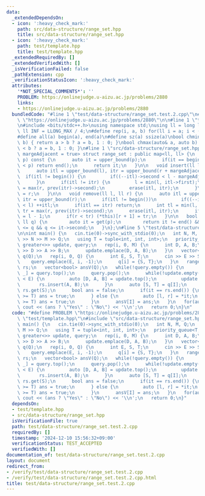 ```yaml
---
data:
  _extendedDependsOn:
  - icon: ':heavy_check_mark:'
    path: src/data-structure/range_set.hpp
    title: src/data-structure/range_set.hpp
  - icon: ':heavy_check_mark:'
    path: test/template.hpp
    title: test/template.hpp
  _extendedRequiredBy: []
  _extendedVerifiedWith: []
  _isVerificationFailed: false
  _pathExtension: cpp
  _verificationStatusIcon: ':heavy_check_mark:'
  attributes:
    '*NOT_SPECIAL_COMMENTS*': ''
    PROBLEM: https://onlinejudge.u-aizu.ac.jp/problems/2880
    links:
    - https://onlinejudge.u-aizu.ac.jp/problems/2880
  bundledCode: "#line 1 \"test/data-structure/range_set.test.2.cpp\"\n#define PROBLEM\
    \ \"https://onlinejudge.u-aizu.ac.jp/problems/2880\"\n\n#line 1 \"test/template.hpp\"\
    \n#include <bits/stdc++.h>\nusing namespace std;\nusing ll = long long;\nconst\
    \ ll INF = LLONG_MAX / 4;\n#define rep(i, a, b) for(ll i = a; i < (b); i++)\n\
    #define all(a) begin(a), end(a)\n#define sz(a) ssize(a)\nbool chmin(auto& a, auto\
    \ b) { return a > b ? a = b, 1 : 0; }\nbool chmax(auto& a, auto b) { return a\
    \ < b ? a = b, 1 : 0; }\n#line 1 \"src/data-structure/range_set.hpp\"\ntemplate<bool\
    \ margeAdjacent = true> struct range_set : public map<ll, ll> {\n   auto get(ll\
    \ p) const {\n      auto it = upper_bound(p);\n      if(it == begin() || (--it)->second\
    \ < p) return end();\n      return it;\n   }\n\n   void insert(ll l, ll r) {\n\
    \      auto itl = upper_bound(l), itr = upper_bound(r + margeAdjacent);\n    \
    \  if(itl != begin()) {\n         if((--itl)->second < l - margeAdjacent) ++itl;\n\
    \      }\n      if(itl != itr) {\n         l = min(l, itl->first);\n         r\
    \ = max(r, prev(itr)->second);\n         erase(itl, itr);\n      }\n      (*this)[l]\
    \ = r;\n   }\n\n   void remove(ll l, ll r) {\n      auto itl = upper_bound(l),\
    \ itr = upper_bound(r);\n      if(itl != begin())\n         if((--itl)->second\
    \ < l) ++itl;\n      if(itl == itr) return;\n      int tl = min(l, itl->first),\
    \ tr = max(r, prev(itr)->second);\n      erase(itl, itr);\n      if(tl < l) (*this)[tl]\
    \ = l - 1;\n      if(r < tr) (*this)[r + 1] = tr;\n   }\n\n   bool same(ll p,\
    \ ll q) {\n        auto it = get(p);\n        return it != end() && it->first\
    \ <= q && q <= it->second;\n   }\n};\n#line 5 \"test/data-structure/range_set.test.2.cpp\"\
    \n\nint main() {\n   cin.tie(0)->sync_with_stdio(0);\n   int N, M, Q;\n   cin\
    \ >> N >> M >> Q;\n   using T = tuple<int, int, int>;\n   priority_queue<T, vector<T>,\
    \ greater<>> update, query;\n   rep(i, 0, M) {\n      int D, A, B;\n      cin\
    \ >> D >> A >> B;\n      update.emplace(D, A, B);\n   }\n   vector<pair<int, int>>\
    \ q(Q);\n   rep(i, 0, Q) {\n      int E, S, T;\n      cin >> E >> S >> T;\n  \
    \    query.emplace(E, i, -1);\n      q[i] = {S, T};\n   }\n   range_set<false>\
    \ rs;\n   vector<bool> ansV(Q);\n   while(!query.empty()) {\n      auto [E, I,\
    \ _] = query.top();\n      query.pop();\n      while(!update.empty() && get<0>(update.top())\
    \ < E) {\n         auto [D, A, B] = update.top();\n         update.pop();\n  \
    \       rs.insert(A, B);\n      }\n      auto [S, T] = q[I];\n      auto it =\
    \ rs.get(S);\n      bool ans = false;\n      if(it == rs.end()) {\n         if(S\
    \ >= T) ans = true;\n      } else {\n         auto [l, r] = *it;\n         if(r\
    \ >= T) ans = true;\n      }\n      ansV[I] = ans;\n   }\n   for(auto ans : ansV)\
    \ cout << (ans ? \"Yes\" : \"No\") << '\\n';\n   return 0;\n}\n"
  code: "#define PROBLEM \"https://onlinejudge.u-aizu.ac.jp/problems/2880\"\n\n#include\
    \ \"test/template.hpp\"\n#include \"src/data-structure/range_set.hpp\"\n\nint\
    \ main() {\n   cin.tie(0)->sync_with_stdio(0);\n   int N, M, Q;\n   cin >> N >>\
    \ M >> Q;\n   using T = tuple<int, int, int>;\n   priority_queue<T, vector<T>,\
    \ greater<>> update, query;\n   rep(i, 0, M) {\n      int D, A, B;\n      cin\
    \ >> D >> A >> B;\n      update.emplace(D, A, B);\n   }\n   vector<pair<int, int>>\
    \ q(Q);\n   rep(i, 0, Q) {\n      int E, S, T;\n      cin >> E >> S >> T;\n  \
    \    query.emplace(E, i, -1);\n      q[i] = {S, T};\n   }\n   range_set<false>\
    \ rs;\n   vector<bool> ansV(Q);\n   while(!query.empty()) {\n      auto [E, I,\
    \ _] = query.top();\n      query.pop();\n      while(!update.empty() && get<0>(update.top())\
    \ < E) {\n         auto [D, A, B] = update.top();\n         update.pop();\n  \
    \       rs.insert(A, B);\n      }\n      auto [S, T] = q[I];\n      auto it =\
    \ rs.get(S);\n      bool ans = false;\n      if(it == rs.end()) {\n         if(S\
    \ >= T) ans = true;\n      } else {\n         auto [l, r] = *it;\n         if(r\
    \ >= T) ans = true;\n      }\n      ansV[I] = ans;\n   }\n   for(auto ans : ansV)\
    \ cout << (ans ? \"Yes\" : \"No\") << '\\n';\n   return 0;\n}"
  dependsOn:
  - test/template.hpp
  - src/data-structure/range_set.hpp
  isVerificationFile: true
  path: test/data-structure/range_set.test.2.cpp
  requiredBy: []
  timestamp: '2024-12-10 15:56:32+09:00'
  verificationStatus: TEST_ACCEPTED
  verifiedWith: []
documentation_of: test/data-structure/range_set.test.2.cpp
layout: document
redirect_from:
- /verify/test/data-structure/range_set.test.2.cpp
- /verify/test/data-structure/range_set.test.2.cpp.html
title: test/data-structure/range_set.test.2.cpp
---
```

